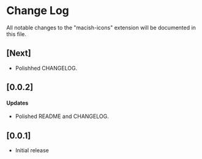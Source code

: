 # Change Log

All notable changes to the "macish-icons" extension will be documented in this file.

<!-- Check [Keep a Changelog](http://keepachangelog.com/) for recommendations on how to structure this file. -->

## [Next]
- Polishhed CHANGELOG.

## [0.0.2]
#### Updates
- Polished README and CHANGELOG.

## [0.0.1]
- Initial release
